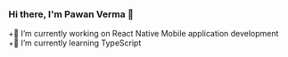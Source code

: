 ### Hi there, I'm Pawan Verma 👋

+🔭 I’m currently working on React Native Mobile application development
+🌱 I’m currently learning TypeScript
